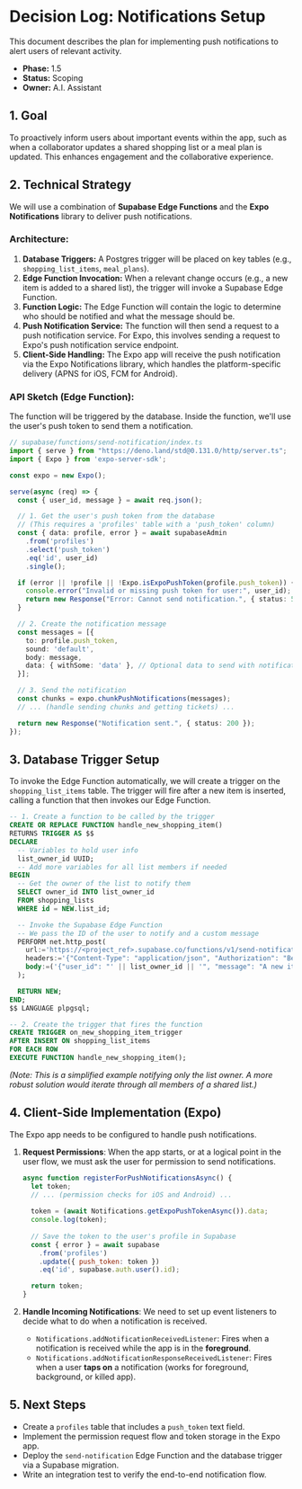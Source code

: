 # Decision Log: Notifications Setup

This document describes the plan for implementing push notifications to alert users of relevant activity.

*   **Phase:** 1.5
*   **Status:** Scoping
*   **Owner:** A.I. Assistant

## 1. Goal

To proactively inform users about important events within the app, such as when a collaborator updates a shared shopping list or a meal plan is updated. This enhances engagement and the collaborative experience.

## 2. Technical Strategy

We will use a combination of **Supabase Edge Functions** and the **Expo Notifications** library to deliver push notifications.

### Architecture:

1.  **Database Triggers:** A Postgres trigger will be placed on key tables (e.g., `shopping_list_items`, `meal_plans`).
2.  **Edge Function Invocation:** When a relevant change occurs (e.g., a new item is added to a shared list), the trigger will invoke a Supabase Edge Function.
3.  **Function Logic:** The Edge Function will contain the logic to determine who should be notified and what the message should be.
4.  **Push Notification Service:** The function will then send a request to a push notification service. For Expo, this involves sending a request to Expo's push notification service endpoint.
5.  **Client-Side Handling:** The Expo app will receive the push notification via the Expo Notifications library, which handles the platform-specific delivery (APNS for iOS, FCM for Android).

### API Sketch (Edge Function):

The function will be triggered by the database. Inside the function, we'll use the user's push token to send them a notification.

```typescript
// supabase/functions/send-notification/index.ts
import { serve } from "https://deno.land/std@0.131.0/http/server.ts";
import { Expo } from 'expo-server-sdk';

const expo = new Expo();

serve(async (req) => {
  const { user_id, message } = await req.json();

  // 1. Get the user's push token from the database
  // (This requires a 'profiles' table with a 'push_token' column)
  const { data: profile, error } = await supabaseAdmin
    .from('profiles')
    .select('push_token')
    .eq('id', user_id)
    .single();

  if (error || !profile || !Expo.isExpoPushToken(profile.push_token)) {
    console.error("Invalid or missing push token for user:", user_id);
    return new Response("Error: Cannot send notification.", { status: 500 });
  }

  // 2. Create the notification message
  const messages = [{
    to: profile.push_token,
    sound: 'default',
    body: message,
    data: { withSome: 'data' }, // Optional data to send with notification
  }];

  // 3. Send the notification
  const chunks = expo.chunkPushNotifications(messages);
  // ... (handle sending chunks and getting tickets) ...

  return new Response("Notification sent.", { status: 200 });
});
```

## 3. Database Trigger Setup

To invoke the Edge Function automatically, we will create a trigger on the `shopping_list_items` table. The trigger will fire after a new item is inserted, calling a function that then invokes our Edge Function.

```sql
-- 1. Create a function to be called by the trigger
CREATE OR REPLACE FUNCTION handle_new_shopping_item()
RETURNS TRIGGER AS $$
DECLARE
  -- Variables to hold user info
  list_owner_id UUID;
  -- Add more variables for all list members if needed
BEGIN
  -- Get the owner of the list to notify them
  SELECT owner_id INTO list_owner_id
  FROM shopping_lists
  WHERE id = NEW.list_id;

  -- Invoke the Supabase Edge Function
  -- We pass the ID of the user to notify and a custom message
  PERFORM net.http_post(
    url:='https://<project_ref>.supabase.co/functions/v1/send-notification',
    headers:='{"Content-Type": "application/json", "Authorization": "Bearer <supabase_service_role_key>"}'::jsonb,
    body:=('{"user_id": "' || list_owner_id || '", "message": "A new item was added to your list!"}')::jsonb
  );

  RETURN NEW;
END;
$$ LANGUAGE plpgsql;

-- 2. Create the trigger that fires the function
CREATE TRIGGER on_new_shopping_item_trigger
AFTER INSERT ON shopping_list_items
FOR EACH ROW
EXECUTE FUNCTION handle_new_shopping_item();

```
*(Note: This is a simplified example notifying only the list owner. A more robust solution would iterate through all members of a shared list.)*

## 4. Client-Side Implementation (Expo)

The Expo app needs to be configured to handle push notifications.

1.  **Request Permissions**: When the app starts, or at a logical point in the user flow, we must ask the user for permission to send notifications.

    ```javascript
    async function registerForPushNotificationsAsync() {
      let token;
      // ... (permission checks for iOS and Android) ...
      
      token = (await Notifications.getExpoPushTokenAsync()).data;
      console.log(token);
      
      // Save the token to the user's profile in Supabase
      const { error } = await supabase
        .from('profiles')
        .update({ push_token: token })
        .eq('id', supabase.auth.user().id);

      return token;
    }
    ```

2.  **Handle Incoming Notifications**: We need to set up event listeners to decide what to do when a notification is received.

    *   `Notifications.addNotificationReceivedListener`: Fires when a notification is received while the app is in the **foreground**.
    *   `Notifications.addNotificationResponseReceivedListener`: Fires when a user **taps on** a notification (works for foreground, background, or killed app).

## 5. Next Steps

*   Create a `profiles` table that includes a `push_token` text field.
*   Implement the permission request flow and token storage in the Expo app.
*   Deploy the `send-notification` Edge Function and the database trigger via a Supabase migration.
*   Write an integration test to verify the end-to-end notification flow.
